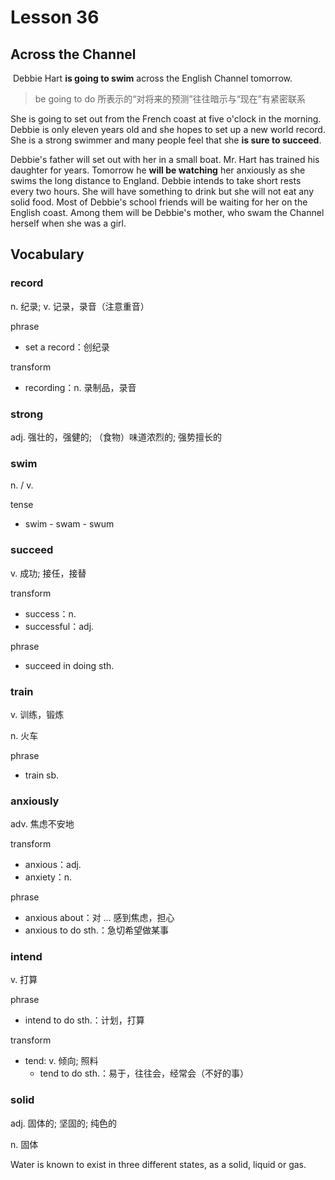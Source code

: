 # Lesson 36

## Across the Channel

​	Debbie Hart **is going to swim** across the English Channel tomorrow. 

> be going to do 所表示的“对将来的预测”往往暗示与“现在”有紧密联系

She is going to set out from the French coast at five o'clock in the morning. Debbie is only eleven years old and she hopes to set up a new world record. She is a strong swimmer and many people feel that she **is sure to succeed**. 

Debbie's father will set out with her in a small boat. Mr. Hart has trained his daughter for years. Tomorrow he **will be watching** her anxiously as she swims the long distance to England. Debbie intends to take short rests every two hours. She will have something to drink but she will not eat any solid food. Most of Debbie's school friends will be waiting for her on the English coast. Among them will be Debbie's mother, who swam the Channel herself when she was a girl.

## Vocabulary

### record

n. 纪录; v. 记录，录音（注意重音）

phrase

* set a record：创纪录

transform

* recording：n. 录制品，录音

### strong

adj. 强壮的，强健的; （食物）味道浓烈的; 强势擅长的

### swim

n. / v.

tense

* swim - swam - swum

### succeed

v. 成功; 接任，接替

transform

* success：n.
* successful：adj.

phrase

* succeed in doing sth.

### train

v. 训练，锻炼

n. 火车

phrase

* train sb.

### anxiously

adv. 焦虑不安地

transform

* anxious：adj. 
* anxiety：n. 

phrase

* anxious about：对 … 感到焦虑，担心
* anxious to do sth.：急切希望做某事

### intend

v. 打算 

phrase

* intend to do sth.：计划，打算

transform

* tend: v. 倾向; 照料
  * tend to do sth.：易于，往往会，经常会（不好的事）

### solid

adj. 固体的; 坚固的; 纯色的

n. 固体

Water is known to exist in three different states, as a solid, liquid or gas.

